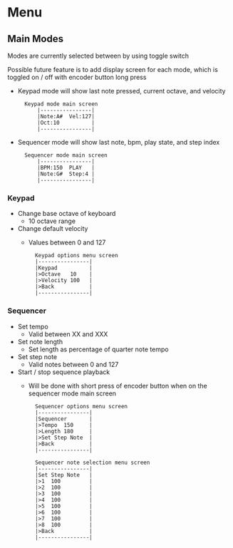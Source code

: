 # Menu 
## Main Modes
Modes are currently selected between by using toggle switch

Possible future feature is to add display screen for each mode, which is toggled on / off with encoder button long press
* Keypad mode will show last note pressed, current octave, and velocity

		Keypad mode main screen
			|----------------|
			|Note:A#  Vel:127|
			|Oct:10          |
			|----------------|
* Sequencer mode will show last note, bpm, play state, and step index

		Sequencer mode main screen
			|----------------|
			|BPM:150  PLAY   |
			|Note:G#  Step:4 |
			|----------------|

### Keypad
* Change base octave of keyboard
	*  10 octave range
* Change default velocity
	* Values between 0 and 127

			Keypad options menu screen
			|----------------|
			|Keypad          |
			|>Octave   10    |
			|>Velocity 100   |
			|>Back           |
			|----------------|

### Sequencer
* Set tempo
	* Valid between XX and XXX
* Set note length
	* Set length as percentage of quarter note tempo
* Set step note 
	*  Valid notes between 0 and 127
* Start / stop sequence playback
	* Will be done with short press of encoder button when on the sequencer mode main screen

			Sequencer options menu screen
			|----------------|
			|Sequencer       |
			|>Tempo  150     |
			|>Length 180     |
			|>Set Step Note  |
			|>Back           |
			|----------------|

			Sequencer note selection menu screen
			|----------------|
			|Set Step Note   |
			|>1  100         |
			|>2  100         |
			|>3  100         |
			|>4  100         |
			|>5  100         |
			|>6  100         |
			|>7  100         |
			|>8  100         |
			|>Back           |
			|----------------|
